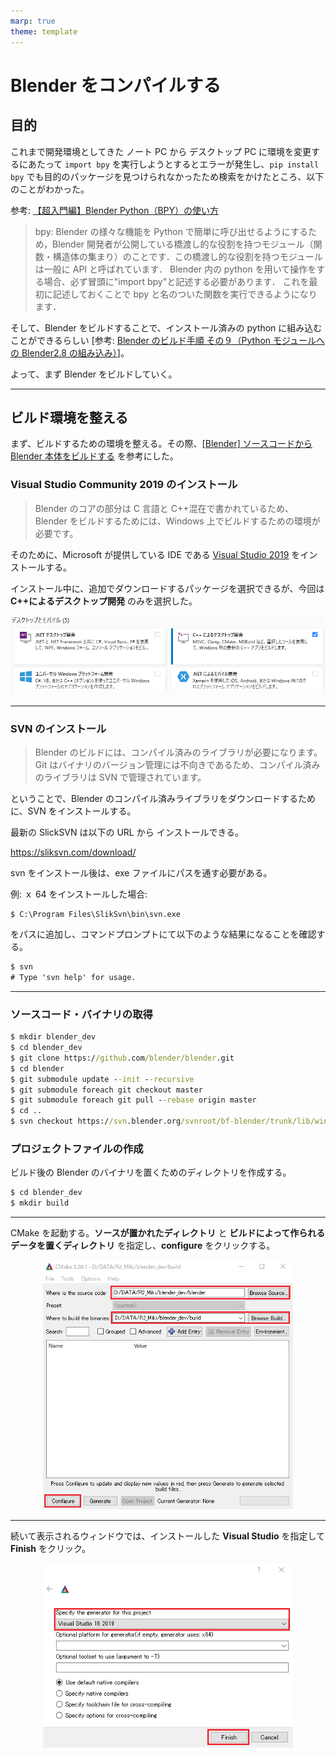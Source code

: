 ```yaml
---
marp: true
theme: template
---
```


# Blender をコンパイルする

## 目的

これまで開発環境としてきた ノート PC から デスクトップ PC に環境を変更するにあたって `import bpy` を実行しようとするとエラーが発生し、`pip install bpy` でも目的のパッケージを見つけられなかったため検索をかけたところ、以下のことがわかった。

参考: [【超入門編】Blender Python（BPY）の使い方](http://kutodatabase.com/kuto1970.shop/Works_BPYNyumon.html)

> bpy: Blender の様々な機能を Python で簡単に呼び出せるようにするため，Blender 開発者が公開している橋渡し的な役割を持つモジュール（関数・構造体の集まり）のことです．この橋渡し的な役割を持つモジュールは一般に API と呼ばれています．
> Blender 内の python を用いて操作をする場合、必ず冒頭に"import bpy"と記述する必要があります． これを最初に記述しておくことで bpy と名のついた関数を実行できるようになります．

そして、Blender をビルドすることで、インストール済みの python に組み込むことができるらしい [参考: [Blender のビルド手順 その９（Python モジュールへの Blender2.8 の組み込み）](https://bluebirdofoz.hatenablog.com/entry/2019/10/02/094415)]。

よって、まず Blender をビルドしていく。

---

## ビルド環境を整える

まず、ビルドするための環境を整える。その際、[[Blender] ソースコードから Blender 本体をビルドする](https://qiita.com/nutti/items/2a7d31e224b28142b3d6) を参考にした。

### Visual Studio Community 2019 のインストール

> Blender のコアの部分は C 言語と C++混在で書かれているため、Blender をビルドするためには、Windows 上でビルドするための環境が必要です。

そのために、Microsoft が提供している IDE である [Visual Studio 2019](https://visualstudio.microsoft.com/vs/express/) をインストールする。

インストール中に、追加でダウンロードするパッケージを選択できるが、今回は **C++によるデスクトップ開発** のみを選択した。

<div align="center">
<img src="https://raw.githubusercontent.com/rurusasu/Diary/master/%E7%94%BB%E5%83%8F/2021_0719/vs_studio_install.png" width=800>
</div>

---

### SVN のインストール

> Blender のビルドには、コンパイル済みのライブラリが必要になります。Git はバイナリのバージョン管理には不向きであるため、コンパイル済みのライブラリは SVN で管理されています。

ということで、Blender のコンパイル済みライブラリをダウンロードするために、SVN をインストールする。

最新の SlickSVN は以下の URL から インストールできる。

https://sliksvn.com/download/

svn をインストール後は、exe ファイルにパスを通す必要がある。

例: ｘ 64 をインストールした場合:

```
$ C:\Program Files\SlikSvn\bin\svn.exe
```

をパスに追加し、コマンドプロンプトにて以下のような結果になることを確認する。

```cmd
$ svn
# Type 'svn help' for usage.
```

---

### ソースコード・バイナリの取得

```cmd
$ mkdir blender_dev
$ cd blender_dev
$ git clone https://github.com/blender/blender.git
$ cd blender
$ git submodule update --init --recursive
$ git submodule foreach git checkout master
$ git submodule foreach git pull --rebase origin master
$ cd ..
$ svn checkout https://svn.blender.org/svnroot/bf-blender/trunk/lib/win64_vc12 lib/win64_vc12
```

### プロジェクトファイルの作成

ビルド後の Blender のバイナリを置くためのディレクトリを作成する。

```cmd
$ cd blender_dev
$ mkdir build
```

---

CMake を起動する。**ソースが置かれたディレクトリ** と **ビルドによって作られるデータを置くディレクトリ** を指定し、**configure** をクリックする。

<div align="center">
<img src="https://raw.githubusercontent.com/rurusasu/Diary/master/%E7%94%BB%E5%83%8F/2021_0719/cmake.png" width=400>
</div>

---

続いて表示されるウィンドウでは、インストールした **Visual Studio** を指定して **Finish** をクリック。

<div align="center">
<img src="https://raw.githubusercontent.com/rurusasu/Diary/master/%E7%94%BB%E5%83%8F/2021_0719/cmake2.png" width=400>
</div>

